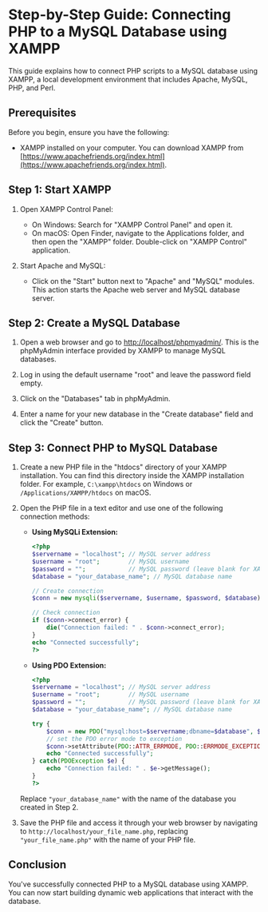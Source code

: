 # Step-by-Step Guide: Connecting PHP to a MySQL Database using XAMPP

This guide explains how to connect PHP scripts to a MySQL database using XAMPP, a local development environment that includes Apache, MySQL, PHP, and Perl.

## Prerequisites

Before you begin, ensure you have the following:

- XAMPP installed on your computer. You can download XAMPP from [https://www.apachefriends.org/index.html](https://www.apachefriends.org/index.html).

## Step 1: Start XAMPP

1. Open XAMPP Control Panel:
   - On Windows: Search for "XAMPP Control Panel" and open it.
   - On macOS: Open Finder, navigate to the Applications folder, and then open the "XAMPP" folder. Double-click on "XAMPP Control" application.

2. Start Apache and MySQL:
   - Click on the "Start" button next to "Apache" and "MySQL" modules. This action starts the Apache web server and MySQL database server.

## Step 2: Create a MySQL Database

1. Open a web browser and go to [http://localhost/phpmyadmin/](http://localhost/phpmyadmin/). This is the phpMyAdmin interface provided by XAMPP to manage MySQL databases.

2. Log in using the default username "root" and leave the password field empty.

3. Click on the "Databases" tab in phpMyAdmin.

4. Enter a name for your new database in the "Create database" field and click the "Create" button.

## Step 3: Connect PHP to MySQL Database

1. Create a new PHP file in the "htdocs" directory of your XAMPP installation. You can find this directory inside the XAMPP installation folder. For example, `C:\xampp\htdocs` on Windows or `/Applications/XAMPP/htdocs` on macOS.

2. Open the PHP file in a text editor and use one of the following connection methods:
   
   - **Using MySQLi Extension:**
     ```php
     <?php
     $servername = "localhost"; // MySQL server address
     $username = "root";        // MySQL username
     $password = "";            // MySQL password (leave blank for XAMPP)
     $database = "your_database_name"; // MySQL database name

     // Create connection
     $conn = new mysqli($servername, $username, $password, $database);

     // Check connection
     if ($conn->connect_error) {
         die("Connection failed: " . $conn->connect_error);
     }
     echo "Connected successfully";
     ?>
     ```

   - **Using PDO Extension:**
     ```php
     <?php
     $servername = "localhost"; // MySQL server address
     $username = "root";        // MySQL username
     $password = "";            // MySQL password (leave blank for XAMPP)
     $database = "your_database_name"; // MySQL database name

     try {
         $conn = new PDO("mysql:host=$servername;dbname=$database", $username, $password);
         // set the PDO error mode to exception
         $conn->setAttribute(PDO::ATTR_ERRMODE, PDO::ERRMODE_EXCEPTION);
         echo "Connected successfully";
     } catch(PDOException $e) {
         echo "Connection failed: " . $e->getMessage();
     }
     ?>
     ```

   Replace `"your_database_name"` with the name of the database you created in Step 2.

3. Save the PHP file and access it through your web browser by navigating to `http://localhost/your_file_name.php`, replacing `"your_file_name.php"` with the name of your PHP file.

## Conclusion

You've successfully connected PHP to a MySQL database using XAMPP. You can now start building dynamic web applications that interact with the database.

